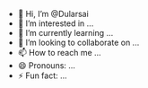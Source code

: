 - 👋 Hi, I’m @Dularsai
- 👀 I’m interested in ...
- 🌱 I’m currently learning ...
- 💞️ I’m looking to collaborate on ...
- 📫 How to reach me ...
- 😄 Pronouns: ...
- ⚡ Fun fact: ...

<!---
Dularsai/Dularsai is a ✨ special ✨ repository because its `README.md` (this file) appears on your GitHub profile.
You can click the Preview link to take a look at your changes.
--->
